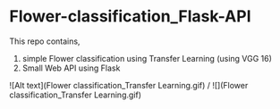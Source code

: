 # Flower-classification_Flask-API

This repo contains, 
1. simple Flower classification using Transfer Learning (using VGG 16)
2. Small Web API using Flask 


![Alt text](Flower classification_Transfer Learning.gif) / ![](Flower classification_Transfer Learning.gif)



